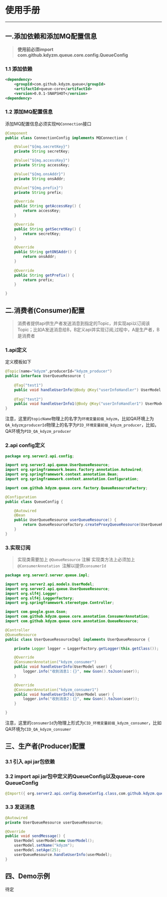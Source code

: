 # 使用手册
---
## 一.添加依赖和添加MQ配置信息

> **使用前必须import com.github.kdyzm.queue.core.config.QueueConfig**

### 1.1 添加依赖
``` xml
<dependency>
	<groupId>com.github.kdyzm.queue</groupId>
	<artifactId>queue-core</artifactId>
	<version>0.0.1-SNAPSHOT</version>
<dependency>
```
### 1.2 添加MQ配置信息
添加MQ配置信息必须实现```MQConnection```接口
``` java
@Component
public class ConnectionConfig implements MQConnection {

	@Value("${mq.secretKey}")
	private String secretKey;

	@Value("${mq.accessKey}")
	private String accessKey;

	@Value("${mq.onsAddr}")
	private String onsAddr;

	@Value("${mq.prefix}")
	private String prefix;

	@Override
	public String getAccessKey() {
		return accessKey;
	}

	@Override
	public String getSecretKey() {
		return secretKey;
	}

	@Override
	public String getONSAddr() {
		return onsAddr;
	}
	
	@Override
	public String getPrefix() {
		return prefix;
	}

}
``` 
## 二.消费者(Consumer)配置
> 消费者提供api供生产者发送消息到指定的Topic，并实现api以订阅该Topic；比如A发送消息给B，B定义api并实现订阅,过程中，A是生产者，B是消费者

### 1.api定义
定义模板如下
``` java
@Topic(name="kdyzm",producerId="kdyzm_producer")
public interface UserQueueResource {
	
	@Tag("test1")
	public void handleUserInfo(@Body @Key("userInfoHandler") UserModel user);
	
	@Tag("test2")
	public void handleUserInfo1(@Body @Key("userInfoHandler1") UserModel user);
}
```

注意，这里的```topicName```物理上的名字为```环境变量前缀_kdyzm```，比如QA环境上为```QA_kdyzm```;```producerId```物理上的名字为```PID_环境变量前缀_kdyzm_producer```，比如，QA环境为```PID_QA_kdyzm_producer```

### 2.api config定义
``` java
package org.server2.api.config;

import org.server2.api.queue.UserQueueResource;
import org.springframework.beans.factory.annotation.Autowired;
import org.springframework.context.annotation.Bean;
import org.springframework.context.annotation.Configuration;

import com.github.kdyzm.queue.core.factory.QueueResourceFactory;

@Configuration
public class QueueConfig {

	@Autowired
	@Bean
	public UserQueueResource userQueueResource() {
		return QueueResourceFactory.createProxyQueueResource(UserQueueResource.class);
	}
}
```
### 3.实现订阅
> 实现类需要加上 ```@QueueResource``` 注解
> 实现类方法上必须加上```@ConsumerAnnotation ```注解以提供```consumerId```

``` java
package org.server2.server.queue.impl;

import org.server2.api.models.UserModel;
import org.server2.api.queue.UserQueueResource;
import org.slf4j.Logger;
import org.slf4j.LoggerFactory;
import org.springframework.stereotype.Controller;

import com.google.gson.Gson;
import com.github.kdyzm.queue.core.annotation.ConsumerAnnotation;
import com.github.kdyzm.queue.core.annotation.QueueResource;

@Controller
@QueueResource
public class UserQueueResourceImpl implements UserQueueResource {

	private Logger logger = LoggerFactory.getLogger(this.getClass());

	@Override
	@ConsumerAnnotation("kdyzm_consumer")
	public void handleUserInfo(UserModel user) {
		logger.info("收到消息1：{}", new Gson().toJson(user));
	}

	@Override
	@ConsumerAnnotation("kdyzm_consumer1")
	public void handleUserInfo1(UserModel user) {
		logger.info("收到消息2：{}", new Gson().toJson(user));
	}

}

```
注意，这里的```consumerId```为物理上形式为```CID_环境变量前缀_kdyzm_consumer```，比如QA环境为```CID_QA_kdyzm_consumer```

## 三、生产者(Producer)配置
### 3.1 引入 api jar包依赖
### 3.2 import api jar包中定义的QueueConfig以及queue-core QueueConfig
``` java
@Import({ org.server2.api.config.QueueConfig.class,com.github.kdyzm.queue.core.config.QueueConfig.class })
```
### 3.3 发送消息

``` java
@Autowired
private UserQueueResource userQueueResource;

@Override
public void sendMessage() {
	UserModel userModel=new UserModel();
	userModel.setName("kdyzm");
	userModel.setAge(25);
	userQueueResource.handleUserInfo(userModel);
}

```

## 四、Demo示例
待定
